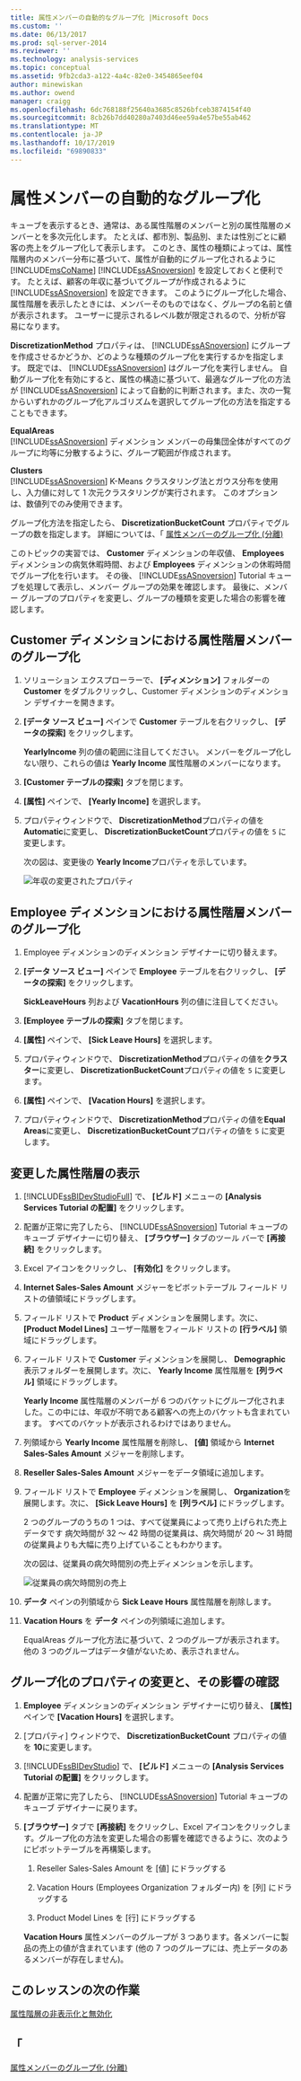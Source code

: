 ```yaml
---
title: 属性メンバーの自動的なグループ化 |Microsoft Docs
ms.custom: ''
ms.date: 06/13/2017
ms.prod: sql-server-2014
ms.reviewer: ''
ms.technology: analysis-services
ms.topic: conceptual
ms.assetid: 9fb2cda3-a122-4a4c-82e0-3454865eef04
author: minewiskan
ms.author: owend
manager: craigg
ms.openlocfilehash: 6dc768188f25640a3685c8526bfceb3874154f40
ms.sourcegitcommit: 8cb26b7dd40280a7403d46ee59a4e57be55ab462
ms.translationtype: MT
ms.contentlocale: ja-JP
ms.lasthandoff: 10/17/2019
ms.locfileid: "69890833"
---
```

# <a name="automatically-grouping-attribute-members"></a>属性メンバーの自動的なグループ化
  キューブを表示するとき、通常は、ある属性階層のメンバーと別の属性階層のメンバーとを多次元化します。 たとえば、都市別、製品別、または性別ごとに顧客の売上をグループ化して表示します。 このとき、属性の種類によっては、属性階層内のメンバー分布に基づいて、属性が自動的にグループ化されるように [!INCLUDE[msCoName](../includes/msconame-md.md)] [!INCLUDE[ssASnoversion](../includes/ssasnoversion-md.md)] を設定しておくと便利です。 たとえば、顧客の年収に基づいてグループが作成されるように [!INCLUDE[ssASnoversion](../includes/ssasnoversion-md.md)] を設定できます。 このようにグループ化した場合、属性階層を表示したときには、メンバーそのものではなく、グループの名前と値が表示されます。 ユーザーに提示されるレベル数が限定されるので、分析が容易になります。  
  
 **DiscretizationMethod** プロパティは、 [!INCLUDE[ssASnoversion](../includes/ssasnoversion-md.md)] にグループを作成させるかどうか、どのような種類のグループ化を実行するかを指定します。 既定では、 [!INCLUDE[ssASnoversion](../includes/ssasnoversion-md.md)] はグループ化を実行しません。 自動グループ化を有効にすると、属性の構造に基づいて、最適なグループ化の方法が [!INCLUDE[ssASnoversion](../includes/ssasnoversion-md.md)] によって自動的に判断されます。また、次の一覧からいずれかのグループ化アルゴリズムを選択してグループ化の方法を指定することもできます。  
  
 **EqualAreas**  
 [!INCLUDE[ssASnoversion](../includes/ssasnoversion-md.md)] ディメンション メンバーの母集団全体がすべてのグループに均等に分散するように、グループ範囲が作成されます。  
  
 **Clusters**  
 [!INCLUDE[ssASnoversion](../includes/ssasnoversion-md.md)] K-Means クラスタリング法とガウス分布を使用し、入力値に対して 1 次元クラスタリングが実行されます。 このオプションは、数値列でのみ使用できます。  
  
 グループ化方法を指定したら、 **DiscretizationBucketCount** プロパティでグループの数を指定します。 詳細については、「 [属性メンバーのグループ化 (分離)](multidimensional-models/attribute-properties-group-attribute-members.md)  
  
 このトピックの実習では、 **Customer** ディメンションの年収値、 **Employees** ディメンションの病気休暇時間、および **Employees** ディメンションの休暇時間でグループ化を行います。 その後、 [!INCLUDE[ssASnoversion](../includes/ssasnoversion-md.md)] Tutorial キューブを処理して表示し、メンバー グループの効果を確認します。 最後に、メンバー グループのプロパティを変更し、グループの種類を変更した場合の影響を確認します。  
  
## <a name="grouping-attribute-hierarchy-members-in-the-customer-dimension"></a>Customer ディメンションにおける属性階層メンバーのグループ化  
  
1.  ソリューション エクスプローラーで、 **[ディメンション]** フォルダーの **Customer** をダブルクリックし、Customer ディメンションのディメンション デザイナーを開きます。  
  
2.  **[データ ソース ビュー]** ペインで **Customer** テーブルを右クリックし、 **[データの探索]** をクリックします。  
  
     **YearlyIncome** 列の値の範囲に注目してください。 メンバーをグループ化しない限り、これらの値は **Yearly Income** 属性階層のメンバーになります。  
  
3.  **[Customer テーブルの探索]** タブを閉じます。  
  
4.  **[属性]** ペインで、 **[Yearly Income]** を選択します。  
  
5.  プロパティウィンドウで、 **DiscretizationMethod**プロパティの値を**Automatic**に変更し、 **DiscretizationBucketCount**プロパティの値を `5` に変更します。  
  
     次の図は、変更後の **Yearly Income**プロパティを示しています。  
  
     ![年収の変更されたプロパティ](../../2014/tutorials/media/l4-discretizationmethod-1.gif "年収の変更されたプロパティ")  
  
## <a name="grouping-attribute-hierarchy-members-in-the-employee-dimension"></a>Employee ディメンションにおける属性階層メンバーのグループ化  
  
1.  Employee ディメンションのディメンション デザイナーに切り替えます。  
  
2.  **[データ ソース ビュー]** ペインで **Employee** テーブルを右クリックし、 **[データの探索]** をクリックします。  
  
     **SickLeaveHours** 列および **VacationHours** 列の値に注目してください。  
  
3.  **[Employee テーブルの探索]** タブを閉じます。  
  
4.  **[属性]** ペインで、 **[Sick Leave Hours]** を選択します。  
  
5.  プロパティウィンドウで、 **DiscretizationMethod**プロパティの値を**クラスター**に変更し、 **DiscretizationBucketCount**プロパティの値を `5` に変更します。  
  
6.  **[属性]** ペインで、 **[Vacation Hours]** を選択します。  
  
7.  プロパティウィンドウで、 **DiscretizationMethod**プロパティの値を**Equal Areas**に変更し、 **DiscretizationBucketCount**プロパティの値を `5` に変更します。  
  
## <a name="browsing-the-modified-attribute-hierarchies"></a>変更した属性階層の表示  
  
1.  [!INCLUDE[ssBIDevStudioFull](../includes/ssbidevstudiofull-md.md)] で、 **[ビルド]** メニューの **[Analysis Services Tutorial の配置]** をクリックします。  
  
2.  配置が正常に完了したら、 [!INCLUDE[ssASnoversion](../includes/ssasnoversion-md.md)] Tutorial キューブのキューブ デザイナーに切り替え、 **[ブラウザー]** タブのツール バーで **[再接続]** をクリックします。  
  
3.  Excel アイコンをクリックし、 **[有効化]** をクリックします。  
  
4.  **Internet Sales-Sales Amount** メジャーをピボットテーブル フィールド リストの値領域にドラッグします。  
  
5.  フィールド リストで **Product** ディメンションを展開します。次に、 **[Product Model Lines]** ユーザー階層をフィールド リストの **[行ラベル]** 領域にドラッグします。  
  
6.  フィールド リストで **Customer** ディメンションを展開し、 **Demographic** 表示フォルダーを展開します。次に、 **Yearly Income** 属性階層を **[列ラベル]** 領域にドラッグします。  
  
     **Yearly Income** 属性階層のメンバーが 6 つのバケットにグループ化されました。この中には、年収が不明である顧客への売上のバケットも含まれています。 すべてのバケットが表示されるわけではありません。  
  
7.  列領域から **Yearly Income** 属性階層を削除し、 **[値]** 領域から **Internet Sales-Sales Amount** メジャーを削除します。  
  
8.  **Reseller Sales-Sales Amount** メジャーをデータ領域に追加します。  
  
9. フィールド リストで **Employee** ディメンションを展開し、 **Organization**を展開します。次に、 **[Sick Leave Hours]** を **[列ラベル]** にドラッグします。  
  
     2 つのグループのうちの 1 つは、すべて従業員によって売り上げられた売上データです 病欠時間が 32 ～ 42 時間の従業員は、病欠時間が 20 ～ 31 時間の従業員よりも大幅に売り上げていることもわかります。  
  
     次の図は、従業員の病欠時間別の売上ディメンションを示します。  
  
     ![従業員の病欠時間別の売上](../../2014/tutorials/media/l4-discretizationmethod-2.gif "従業員の病欠時間別の売上")  
  
10. **データ** ペインの列領域から **Sick Leave Hours** 属性階層を削除します。  
  
11. **Vacation Hours** を **データ** ペインの列領域に追加します。  
  
     EqualAreas グループ化方法に基づいて、2 つのグループが表示されます。 他の 3 つのグループはデータ値がないため、表示されません。  
  
## <a name="modifying-grouping-properties-and-reviewing-the-effect-of-the-changes"></a>グループ化のプロパティの変更と、その影響の確認  
  
1.  **Employee** ディメンションのディメンション デザイナーに切り替え、 **[属性]** ペインで **[Vacation Hours]** を選択します。  
  
2.  [プロパティ] ウィンドウで、 **DiscretizationBucketCount** プロパティの値を **10**に変更します。  
  
3.  [!INCLUDE[ssBIDevStudio](../includes/ssbidevstudio-md.md)] で、 **[ビルド]** メニューの **[Analysis Services Tutorial の配置]** をクリックします。  
  
4.  配置が正常に完了したら、 [!INCLUDE[ssASnoversion](../includes/ssasnoversion-md.md)] Tutorial キューブのキューブ デザイナーに戻ります。  
  
5.  **[ブラウザー]** タブで **[再接続]** をクリックし、Excel アイコンをクリックします。グループ化の方法を変更した場合の影響を確認できるように、次のようにピボットテーブルを再構築します。  
  
    1.  Reseller Sales-Sales Amount を [値] にドラッグする  
  
    2.  Vacation Hours (Employees Organization フォルダー内) を [列] にドラッグする  
  
    3.  Product Model Lines を [行] にドラッグする  
  
     **Vacation Hours** 属性メンバーのグループが 3 つあります。各メンバーに製品の売上の値が含まれています (他の 7 つのグループには、売上データのあるメンバーが存在しません)。  
  
## <a name="next-task-in-lesson"></a>このレッスンの次の作業  
 [属性階層の非表示化と無効化](lesson-4-4-hiding-and-disabling-attribute-hierarchies.md)  
  
## <a name="see-also"></a>「  
 [属性メンバーのグループ化 (分離)](multidimensional-models/attribute-properties-group-attribute-members.md)  
  
  
